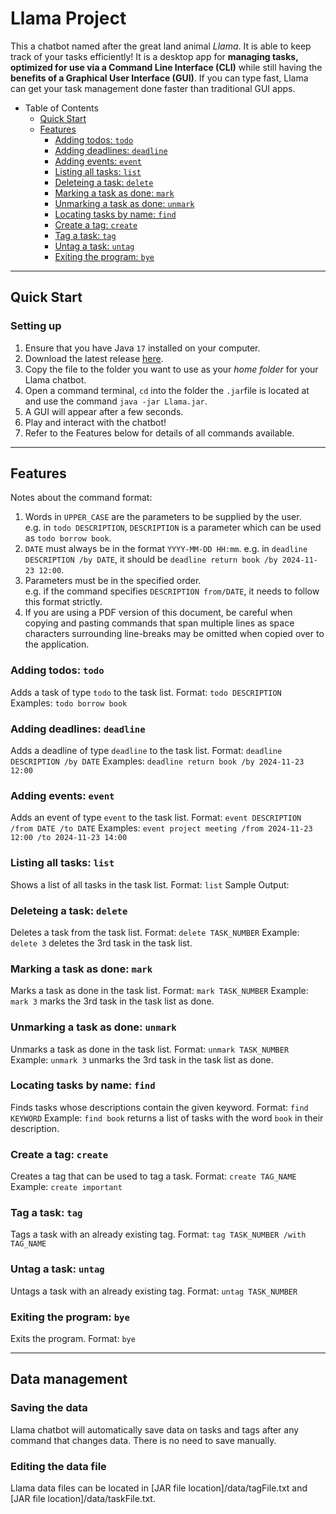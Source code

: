 # Llama Project

This a chatbot named after the great land animal _Llama_. It is able to keep track of your tasks efficiently!
It is a desktop app for **managing tasks, optimized for use via a Command Line Interface (CLI)** while still having the 
**benefits of a Graphical User Interface (GUI)**. If you can type fast, Llama can get your task management done faster 
than traditional GUI apps.

* Table of Contents
  * [Quick Start](#quick-start)
  * [Features](#features)
    * [Adding todos: `todo`](#adding-todos-todo)
    * [Adding deadlines: `deadline`](#adding-deadlines-deadline)
    * [Adding events: `event`](#adding-events-event)
    * [Listing all tasks: `list`](#listing-all-tasks-list)
    * [Deleteing a task: `delete`](#deleteing-a-task-delete)
    * [Marking a task as done: `mark`](#marking-a-task-as-done-mark)
    * [Unmarking a task as done: `unmark`](#unmarking-a-task-as-done-unmark)
    * [Locating tasks by name: `find`](#locating-tasks-by-name-find)
    * [Create a tag: `create`](#create-a-tag-create)
    * [Tag a task: `tag`](#tag-a-task-tag)
    * [Untag a task: `untag`](#untag-a-task-untag)
    * [Exiting the program: `bye`](#exiting-the-program-bye)


---

## Quick Start

### Setting up
1. Ensure that you have Java `17` installed on your computer.
2. Download the latest release [here](https://github.com/bmanara/ip/releases).
3. Copy the file to the folder you want to use as your _home folder_ for your Llama chatbot.
4. Open a command terminal, `cd` into the folder the `.jar`file is located at and use the command `java -jar Llama.jar`.
5. A GUI will appear after a few seconds.
6. Play and interact with the chatbot!
7. Refer to the Features below for details of all commands available.

---
## Features

Notes about the command format:

1. Words in `UPPER_CASE` are the parameters to be supplied by the user.<br>
 e.g. in `todo DESCRIPTION`, `DESCRIPTION` is a parameter which can be used as `todo borrow book`.
2. `DATE` must always be in the format `YYYY-MM-DD HH:mm`.
     e.g. in `deadline DESCRIPTION /by DATE`, it should be `deadline return book /by 2024-11-23 12:00`.
3. Parameters must be in the specified order.<br>
     e.g. if the command specifies `DESCRIPTION from/DATE`, it needs to follow this format strictly.
4. If you are using a PDF version of this document, be careful when copying and pasting commands that span multiple lines as space characters surrounding line-breaks may be omitted when copied over to the application.


### Adding todos: `todo`
Adds a task of type `todo` to the task list.
Format: `todo DESCRIPTION`
Examples: `todo borrow book`

### Adding deadlines: `deadline`
Adds a deadline of type `deadline` to the task list.
Format: `deadline DESCRIPTION /by DATE`
Examples: `deadline return book /by 2024-11-23 12:00`

### Adding events: `event`
Adds an event of type `event` to the task list.
Format: `event DESCRIPTION /from DATE /to DATE`
Examples: `event project meeting /from 2024-11-23 12:00 /to 2024-11-23 14:00`

### Listing all tasks: `list`
Shows a list of all tasks in the task list.
Format: `list`
Sample Output: <add screenshot here>

### Deleteing a task: `delete`
Deletes a task from the task list.
Format: `delete TASK_NUMBER`
Example: `delete 3` deletes the 3rd task in the task list. 

### Marking a task as done: `mark`
Marks a task as done in the task list.
Format: `mark TASK_NUMBER`
Example: `mark 3` marks the 3rd task in the task list as done.

### Unmarking a task as done: `unmark`
Unmarks a task as done in the task list.
Format: `unmark TASK_NUMBER`
Example: `unmark 3` unmarks the 3rd task in the task list as done.

### Locating tasks by name: `find`
Finds tasks whose descriptions contain the given keyword.
Format: `find KEYWORD`
Example: `find book` returns a list of tasks with the word `book` in their description.

### Create a tag: `create`
Creates a tag that can be used to tag a task.
Format: `create TAG_NAME`
Example: `create important`

### Tag a task: `tag`
Tags a task with an already existing tag.
Format: `tag TASK_NUMBER /with TAG_NAME`

### Untag a task: `untag`
Untags a task with an already existing tag.
Format: `untag TASK_NUMBER`

### Exiting the program: `bye`
Exits the program.
Format: `bye`

---
##  Data management

### Saving the data
Llama chatbot will automatically save data on tasks and tags after any command that changes data. There is no need to save manually.

### Editing the data file
Llama data files can be located in [JAR file location]/data/tagFile.txt and [JAR file location]/data/taskFile.txt. 
